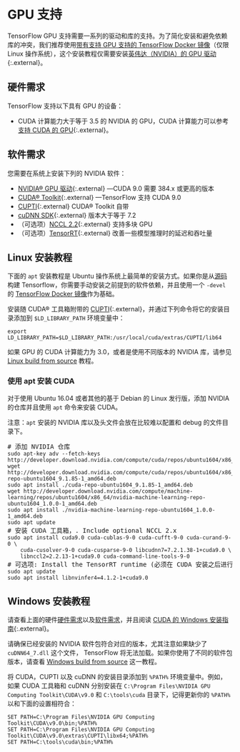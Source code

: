 # GPU 支持

TensorFlow GPU 支持需要一系列的驱动和库的支持。为了简化安装和避免依赖库的冲突，我们推荐使用[带有支持 GPU 支持的 TensorFlow Docker 镜像](./docker.md)（仅限 Linux 操作系统），这个安装教程仅需要安装[英伟达（NVIDIA）的 GPU 驱动](https://www.nvidia.com/drivers){:.external}。


## 硬件需求

TensorFlow 支持以下具有 GPU 的设备：

- CUDA 计算能力大于等于 3.5 的 NVIDIA 的 GPU，CUDA 计算能力可以参考[支持 CUDA 的 GPU](https://developer.nvidia.com/cuda-gpus){:.external}。


## 软件需求

您需要在系统上安装下列的 NVIDIA 软件：

- [NVIDIA® GPU 驱动](https://www.nvidia.com/drivers){:.external} —CUDA 9.0 需要 384.x 或更高的版本
- [CUDA® Toolkit](https://developer.nvidia.com/cuda-zone){:.external} —TensorFlow 支持 CUDA 9.0
- [CUPTI](http://docs.nvidia.com/cuda/cupti/){:.external} CUDA® Toolkit 自带
- [cuDNN SDK](https://developer.nvidia.com/cudnn){:.external} 版本大于等于 7.2
- （可选项）[NCCL 2.2](https://developer.nvidia.com/nccl){:.external} 支持多块 GPU
- （可选项）[TensorRT](https://docs.nvidia.com/deeplearning/sdk/tensorrt-install-guide/index.html){:.external} 改善一些模型推理时的延迟和吞吐量


## Linux 安装教程

下面的 `apt` 安装教程是 Ubuntu 操作系统上最简单的安装方式。如果你是从[源码](./source.md)构建 Tensorflow，你需要手动安装之前提到的软件依赖，并且使用一个 `-devel` 的 [TensorFlow Docker 镜像](./docker.md)作为基础。

安装随 CUDA® 工具箱附带的 [CUPTI](http://docs.nvidia.com/cuda/cupti/){:.external}，并通过下列命令将它的安装目录添加到 `$LD_LIBRARY_PATH` 环境变量中：

<pre class="devsite-click-to-copy">
<code class="devsite-terminal">export LD_LIBRARY_PATH=$LD_LIBRARY_PATH:/usr/local/cuda/extras/CUPTI/lib64</code>
</pre>
如果 GPU 的 CUDA 计算能力为 3.0，或者是使用不同版本的 NVIDIA 库，请参见 [Linux build from source](./source.md) 教程。

### 使用 apt 安装 CUDA 

对于使用 Ubuntu 16.04 或者其他的基于 Debian 的 Linux 发行版，添加 NVIDIA 的仓库并且使用 `apt` 命令来安装 CUDA。

注意：`apt` 安装的 NVIDIA 库以及头文件会放在比较难以配置和 debug 的文件目录下。

<pre class="prettyprint lang-bsh">
# 添加 NVIDIA 仓库
<code class="devsite-terminal">sudo apt-key adv --fetch-keys http://developer.download.nvidia.com/compute/cuda/repos/ubuntu1604/x86_64/7fa2af80.pub</code>
<code class="devsite-terminal">wget http://developer.download.nvidia.com/compute/cuda/repos/ubuntu1604/x86_64/cuda-repo-ubuntu1604_9.1.85-1_amd64.deb</code>
<code class="devsite-terminal">sudo apt install ./cuda-repo-ubuntu1604_9.1.85-1_amd64.deb</code>
<code class="devsite-terminal">wget http://developer.download.nvidia.com/compute/machine-learning/repos/ubuntu1604/x86_64/nvidia-machine-learning-repo-ubuntu1604_1.0.0-1_amd64.deb</code>
<code class="devsite-terminal">sudo apt install ./nvidia-machine-learning-repo-ubuntu1604_1.0.0-1_amd64.deb</code>
<code class="devsite-terminal">sudo apt update</code>
# 安装 CUDA 工具箱，. Include optional NCCL 2.x
<code class="devsite-terminal">sudo apt install cuda9.0 cuda-cublas-9-0 cuda-cufft-9-0 cuda-curand-9-0 \ 
    cuda-cusolver-9-0 cuda-cusparse-9-0 libcudnn7=7.2.1.38-1+cuda9.0 \ 
    libnccl2=2.2.13-1+cuda9.0 cuda-command-line-tools-9-0 </code>
# 可选项: Install the TensorRT runtime (必须在 CUDA 安装之后进行)
<code class="devsite-terminal">sudo apt update</code>
<code class="devsite-terminal">sudo apt install libnvinfer4=4.1.2-1+cuda9.0 </code>
</pre>


## Windows 安装教程

请查看上面的硬件[硬件需求](#硬件需求)以及[软件需求](#软件需求)，并且阅读 [CUDA 的 Windows 安装指南](https://docs.nvidia.com/cuda/cuda-installation-guide-microsoft-windows/){:.external}。

请确保已经安装的 NVIDIA 软件包符合对应的版本，尤其注意如果缺少了 `cuDNN64_7.dll` 这个文件， TensorFlow 将无法加载。如果你使用了不同的软件包版本，请查看 [Windows build from source](./source_windows.md) 这一教程。

将 CUDA，CUPTI 以及 cuDNN 的安装目录添加到 `%PATH%` 环境变量中。例如，如果 CUDA 工具箱和 cuDNN 分别安装在 `C:\Program Files\NVIDIA GPU Computing Toolkit\CUDA\v9.0` 和 `C:\tools\cuda` 目录下，记得更新你的 `%PATH%` 以和下面的设置相符合：

<pre class="devsite-click-to-copy">
<code class="devsite-terminal tfo-terminal-windows">SET PATH=C:\Program Files\NVIDIA GPU Computing Toolkit\CUDA\v9.0\bin;%PATH%</code>
<code class="devsite-terminal tfo-terminal-windows">SET PATH=C:\Program Files\NVIDIA GPU Computing Toolkit\CUDA\v9.0\extras\CUPTI\libx64;%PATH%</code>
<code class="devsite-terminal tfo-terminal-windows">SET PATH=C:\tools\cuda\bin;%PATH%</code>
</pre>
